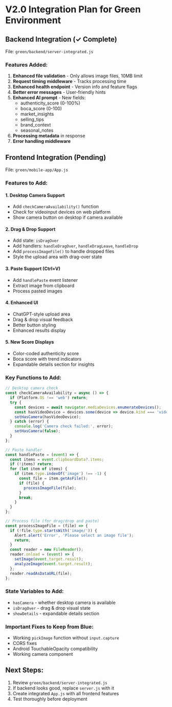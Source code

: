 # V2.0 Integration Plan for Green Environment

## Backend Integration (✓ Complete)
File: `green/backend/server-integrated.js`

### Features Added:
1. **Enhanced file validation** - Only allows image files, 10MB limit
2. **Request timing middleware** - Tracks processing time
3. **Enhanced health endpoint** - Version info and feature flags
4. **Better error messages** - User-friendly hints
5. **Enhanced AI prompt** - New fields:
   - authenticity_score (0-100%)
   - boca_score (0-100)
   - market_insights
   - selling_tips
   - brand_context
   - seasonal_notes
6. **Processing metadata** in response
7. **Error handling middleware**

## Frontend Integration (Pending)
File: `green/mobile-app/App.js`

### Features to Add:

#### 1. Desktop Camera Support
- Add `checkCameraAvailability()` function
- Check for videoinput devices on web platform
- Show camera button on desktop if camera available

#### 2. Drag & Drop Support
- Add state: `isDragOver`
- Add handlers: `handleDragOver`, `handleDragLeave`, `handleDrop`
- Add `processImageFile()` to handle dropped files
- Style the upload area with drag-over state

#### 3. Paste Support (Ctrl+V)
- Add `handlePaste` event listener
- Extract image from clipboard
- Process pasted images

#### 4. Enhanced UI
- ChatGPT-style upload area
- Drag & drop visual feedback
- Better button styling
- Enhanced results display

#### 5. New Score Displays
- Color-coded authenticity score
- Boca score with trend indicators
- Expandable details section for insights

### Key Functions to Add:

```javascript
// Desktop camera check
const checkCameraAvailability = async () => {
  if (Platform.OS !== 'web') return;
  try {
    const devices = await navigator.mediaDevices.enumerateDevices();
    const hasVideoDevice = devices.some(device => device.kind === 'videoinput');
    setHasCamera(hasVideoDevice);
  } catch (error) {
    console.log('Camera check failed:', error);
    setHasCamera(false);
  }
};

// Paste handler
const handlePaste = (event) => {
  const items = event.clipboardData?.items;
  if (!items) return;
  for (let item of items) {
    if (item.type.indexOf('image') !== -1) {
      const file = item.getAsFile();
      if (file) {
        processImageFile(file);
      }
      break;
    }
  }
};

// Process file (for drag/drop and paste)
const processImageFile = (file) => {
  if (!file.type.startsWith('image/')) {
    Alert.alert('Error', 'Please select an image file');
    return;
  }
  const reader = new FileReader();
  reader.onload = (event) => {
    setImage(event.target.result);
    analyzeImage(event.target.result);
  };
  reader.readAsDataURL(file);
};
```

### State Variables to Add:
- `hasCamera` - whether desktop camera is available
- `isDragOver` - drag & drop visual state
- `showDetails` - expandable details section

### Important Fixes to Keep from Blue:
- Working `pickImage` function without `input.capture`
- CORS fixes
- Android TouchableOpacity compatibility
- Working camera component

## Next Steps:
1. Review `green/backend/server-integrated.js`
2. If backend looks good, replace `server.js` with it
3. Create integrated `App.js` with all frontend features
4. Test thoroughly before deployment